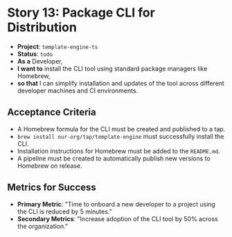 # Story 13: Package CLI for Distribution

- **Project**: `template-engine-ts`
- **Status**: `todo`
- **As a** Developer,
- **I want to** install the CLI tool using standard package managers like Homebrew,
- **so that** I can simplify installation and updates of the tool across different developer machines and CI environments.

## Acceptance Criteria

- A Homebrew formula for the CLI must be created and published to a tap.
- `brew install our-org/tap/template-engine` must successfully install the CLI.
- Installation instructions for Homebrew must be added to the `README.md`.
- A pipeline must be created to automatically publish new versions to Homebrew on release.

## Metrics for Success

- **Primary Metric**: "Time to onboard a new developer to a project using the CLI is reduced by 5 minutes."
- **Secondary Metrics**: "Increase adoption of the CLI tool by 50% across the organization."
